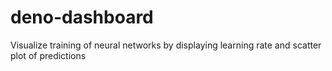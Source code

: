 # deno-dashboard
Visualize training of neural networks by displaying learning rate and scatter plot of predictions
